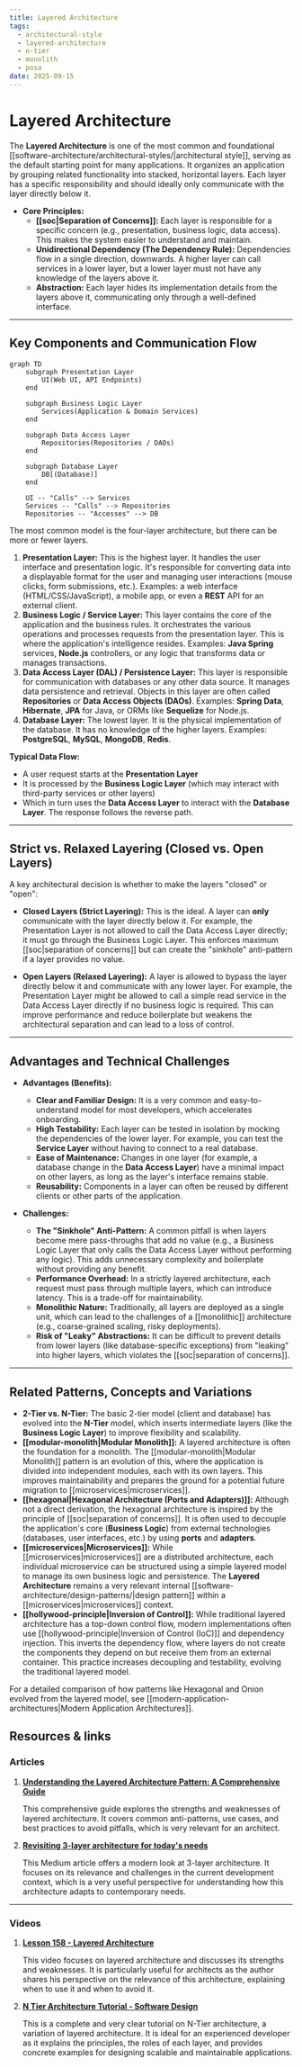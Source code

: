 ```yaml
---
title: Layered Architecture
tags:
  - architectural-style
  - layered-architecture
  - n-tier
  - monolith
  - posa
date: 2025-09-15
---
```

# Layered Architecture

The **Layered Architecture** is one of the most common and foundational [[software-architecture/architectural-styles/|architectural style]], serving as the default starting point for many applications. It organizes an application by grouping related functionality into stacked, horizontal layers. Each layer has a specific responsibility and should ideally only communicate with the layer directly below it.

* **Core Principles:**
    * **[[soc|Separation of Concerns]]:** Each layer is responsible for a specific concern (e.g., presentation, business logic, data access). This makes the system easier to understand and maintain.
    * **Unidirectional Dependency (The Dependency Rule):** Dependencies flow in a single direction, downwards. A higher layer can call services in a lower layer, but a lower layer must not have any knowledge of the layers above it.
    * **Abstraction:** Each layer hides its implementation details from the layers above it, communicating only through a well-defined interface.

---

## Key Components and Communication Flow

```mermaid
graph TD
    subgraph Presentation Layer
        UI(Web UI, API Endpoints)
    end

    subgraph Business Logic Layer
        Services(Application & Domain Services)
    end

    subgraph Data Access Layer
        Repositories(Repositories / DAOs)
    end

    subgraph Database Layer
        DB[(Database)]
    end

    UI -- "Calls" --> Services
    Services -- "Calls" --> Repositories
    Repositories -- "Accesses" --> DB
```

The most common model is the four-layer architecture, but there can be more or fewer layers.

1.  **Presentation Layer:** This is the highest layer. It handles the user interface and presentation logic. It's responsible for converting data into a displayable format for the user and managing user interactions (mouse clicks, form submissions, etc.). Examples: a web interface (HTML/CSS/JavaScript), a mobile app, or even a **REST** API for an external client.
2.  **Business Logic / Service Layer:** This layer contains the core of the application and the business rules. It orchestrates the various operations and processes requests from the presentation layer. This is where the application's intelligence resides. Examples: **Java Spring** services, **Node.js** controllers, or any logic that transforms data or manages transactions.
3.  **Data Access Layer (DAL) / Persistence Layer:** This layer is responsible for communication with databases or any other data source. It manages data persistence and retrieval. Objects in this layer are often called **Repositories** or **Data Access Objects (DAOs)**. Examples: **Spring Data**, **Hibernate**, **JPA** for Java, or ORMs like **Sequelize** for Node.js.
4.  **Database Layer:** The lowest layer. It is the physical implementation of the database. It has no knowledge of the higher layers. Examples: **PostgreSQL**, **MySQL**, **MongoDB**, **Redis**.

**Typical Data Flow:** 

- A user request starts at the **Presentation Layer**
- It is processed by the **Business Logic Layer** (which may interact with third-party services or other layers)
- Which in turn uses the **Data Access Layer** to interact with the **Database Layer**. The response follows the reverse path.

---

## Strict vs. Relaxed Layering (Closed vs. Open Layers)

A key architectural decision is whether to make the layers "closed" or "open":

*   **Closed Layers (Strict Layering):** This is the ideal. A layer can **only** communicate with the layer directly below it. For example, the Presentation Layer is not allowed to call the Data Access Layer directly; it must go through the Business Logic Layer. This enforces maximum [[soc|separation of concerns]] but can create the "sinkhole" anti-pattern if a layer provides no value.

*   **Open Layers (Relaxed Layering):** A layer is allowed to bypass the layer directly below it and communicate with any lower layer. For example, the Presentation Layer might be allowed to call a simple read service in the Data Access Layer directly if no business logic is required. This can improve performance and reduce boilerplate but weakens the architectural separation and can lead to a loss of control.

---

## Advantages and Technical Challenges

* **Advantages (Benefits):**
    * **Clear and Familiar Design:** It is a very common and easy-to-understand model for most developers, which accelerates onboarding.
    * **High Testability:** Each layer can be tested in isolation by mocking the dependencies of the lower layer. For example, you can test the **Service Layer** without having to connect to a real database.
    * **Ease of Maintenance:** Changes in one layer (for example, a database change in the **Data Access Layer**) have a minimal impact on other layers, as long as the layer's interface remains stable.
    * **Reusability:** Components in a layer can often be reused by different clients or other parts of the application.

* **Challenges:**
    * **The "Sinkhole" Anti-Pattern:** A common pitfall is when layers become mere pass-throughs that add no value (e.g., a Business Logic Layer that only calls the Data Access Layer without performing any logic). This adds unnecessary complexity and boilerplate without providing any benefit.
    * **Performance Overhead:** In a strictly layered architecture, each request must pass through multiple layers, which can introduce latency. This is a trade-off for maintainability.
    * **Monolithic Nature:** Traditionally, all layers are deployed as a single unit, which can lead to the challenges of a [[monolithic]] architecture (e.g., coarse-grained scaling, risky deployments).
    * **Risk of "Leaky" Abstractions:** It can be difficult to prevent details from lower layers (like database-specific exceptions) from "leaking" into higher layers, which violates the [[soc|separation of concerns]].

---

## Related Patterns, Concepts and Variations

* **2-Tier vs. N-Tier:** The basic 2-tier model (client and database) has evolved into the **N-Tier** model, which inserts intermediate layers (like the **Business Logic Layer**) to improve flexibility and scalability.
* **[[modular-monolith|Modular Monolith]]:** A layered architecture is often the foundation for a monolith. The [[modular-monolith|Modular Monolith]] pattern is an evolution of this, where the application is divided into independent modules, each with its own layers. This improves maintainability and prepares the ground for a potential future migration to [[microservices|microservices]].
* **[[hexagonal|Hexagonal Architecture (Ports and Adapters)]]:** Although not a direct derivation, the hexagonal architecture is inspired by the principle of [[soc|separation of concerns]]. It is often used to decouple the application's core (**Business Logic**) from external technologies (databases, user interfaces, etc.) by using **ports** and **adapters**.
* **[[microservices|Microservices]]:** While [[microservices|microservices]] are a distributed architecture, each individual microservice can be structured using a simple layered model to manage its own business logic and persistence. The **Layered Architecture** remains a very relevant internal [[software-architecture/design-patterns/|design pattern]] within a [[microservices|microservices]] context.
* **[[hollywood-principle|Inversion of Control]]:** While traditional layered architecture has a top-down control flow, modern implementations often use [[hollywood-principle|Inversion of Control (IoC)]] and dependency injection. This inverts the dependency flow, where layers do not create the components they depend on but receive them from an external container. This practice increases decoupling and testability, evolving the traditional layered model.

For a detailed comparison of how patterns like Hexagonal and Onion evolved from the layered model, see [[modern-application-architectures|Modern Application Architectures]].

## **Resources & links**

### **Articles**

1.  **[Understanding the Layered Architecture Pattern: A Comprehensive Guide](https://dev.to/yasmine_ddec94f4d4/understanding-the-layered-architecture-pattern-a-comprehensive-guide-1e2j)**

    This comprehensive guide explores the strengths and weaknesses of layered architecture. It covers common anti-patterns, use cases, and best practices to avoid pitfalls, which is very relevant for an architect.

2.  **[Revisiting 3-layer architecture for today's needs](https://medium.com/@albert.llousas/revisiting-3-layer-architecture-for-todays-needs-e190be8f49e5)**

    This Medium article offers a modern look at 3-layer architecture. It focuses on its relevance and challenges in the current development context, which is a very useful perspective for understanding how this architecture adapts to contemporary needs.

---

### **Videos**

1.  **[Lesson 158 - Layered Architecture](https://www.youtube.com/watch?v=Y9bKZCYxFuI)**

    This video focuses on layered architecture and discusses its strengths and weaknesses. It is particularly useful for architects as the author shares his perspective on the relevance of this architecture, explaining when to use it and when to avoid it.

2.  **[N Tier Architecture Tutorial - Software Design](https://www.youtube.com/watch?v=xJC7ItRoEbw)**

    This is a complete and very clear tutorial on N-Tier architecture, a variation of layered architecture. It is ideal for an experienced developer as it explains the principles, the roles of each layer, and provides concrete examples for designing scalable and maintainable applications.